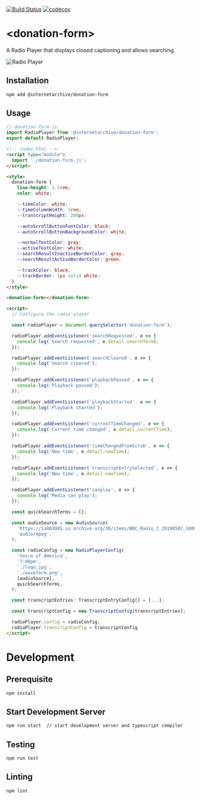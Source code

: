 [![Build Status](https://travis-ci.com/internetarchive/iaux-donation-form.svg?branch=master)](https://travis-ci.com/internetarchive/iaux-donation-form) [![codecov](https://codecov.io/gh/internetarchive/iaux-donation-form/branch/master/graph/badge.svg)](https://codecov.io/gh/internetarchive/iaux-donation-form)

# \<donation-form>

A Radio Player that displays closed captioning and allows searching.

![Radio Player](./assets/img/donation-form.png "Radio Player Demo")

## Installation
```bash
npm add @internetarchive/donation-form
```

## Usage
```js
// donation-form.js
import RadioPlayer from '@internetarchive/donation-form';
export default RadioPlayer;
```

```html
<!-- index.html -->
<script type="module">
  import './donation-form.js';
</script>

<style>
  donation-form {
    line-height: 1.5rem;
    color: white;

    --timeColor: white;
    --timeColumnWidth: 3rem;
    --transcriptHeight: 200px;

    --autoScrollButtonFontColor: black;
    --autoScrollButtonBackgroundColor: white;

    --normalTextColor: gray;
    --activeTextColor: white;
    --searchResultInactiveBorderColor: gray;
    --searchResultActiveBorderColor: green;

    --trackColor: black;
    --trackBorder: 1px solid white;
  }
</style>

<donation-form></donation-form>

<script>
  // Configure the radio player

  const radioPlayer = document.querySelector('donation-form');

  radioPlayer.addEventListener('searchRequested', e => {
    console.log('Search requested', e.detail.searchTerm);
  });

  radioPlayer.addEventListener('searchCleared', e => {
    console.log('Search cleared');
  });

  radioPlayer.addEventListener('playbackPaused', e => {
    console.log('Playback paused');
  });

  radioPlayer.addEventListener('playbackStarted', e => {
    console.log('Playback started');
  });

  radioPlayer.addEventListener('currentTimeChanged', e => {
    console.log('Current time changed', e.detail.currentTime);
  });

  radioPlayer.addEventListener('timeChangedFromScrub', e => {
    console.log('New time', e.detail.newTime);
  });

  radioPlayer.addEventListener('transcriptEntrySelected', e => {
    console.log('New time', e.detail.newTime);
  });

  radioPlayer.addEventListener('canplay', e => {
    console.log('Media can play');
  });

  const quickSearchTerms = [];

  const audioSource = new AudioSource(
    'https://ia803005.us.archive.org/30/items/BBC_Radio_2_20190502_180000/BBC_Radio_2_20190502_180000.mp3',
    'audio/mpeg',
  );

  const radioConfig = new RadioPlayerConfig(
    'Voice of America',
    '7:00pm',
    './logo.jpg',
    './waveform.png',
    [audioSource],
    quickSearchTerms,
  );

  const transcriptEntries: TranscriptEntryConfig[] = [...];

  const transcriptConfig = new TranscriptConfig(transcriptEntries);

  radioPlayer.config = radioConfig;
  radioPlayer.transcriptConfig = transcriptConfig
</script>

```

# Development

## Prerequisite
```bash
npm install
```

## Start Development Server
```bash
npm run start  // start development server and typescript compiler
```

## Testing
```bash
npm run test
```

## Linting
```bash
npm lint
```
